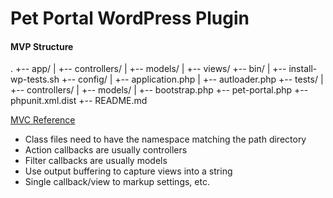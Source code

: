 # Pet Portal WordPress Plugin

#### MVP Structure

.
+-- app/
|  +-- controllers/
|  +-- models/
|  +-- views/
+-- bin/
|  +-- install-wp-tests.sh
+-- config/
|  +-- application.php
|  +-- autloader.php
+-- tests/
|  +-- controllers/
|  +-- models/
|  +-- bootstrap.php
+-- pet-portal.php
+-- phpunit.xml.dist
+-- README.md

[MVC Reference](https://iandunn.name/content/presentations/wp-oop-mvc/mvc.php)

* Class files need to have the namespace matching the path directory
* Action callbacks are usually controllers
* Filter callbacks are usually models
* Use output buffering to capture views into a string
* Single callback/view to markup settings, etc.
